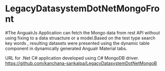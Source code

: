 # LegacyDatasystemDotNetMongoFront
 
#The AngualrJs Application can fetch the Mongo data from rest API without using fixing to a data struacture or a model.Based on the test type search key words , resulting datasets were presented using the dynamic table component in dynamically generated Angualr Material tabs.

URL for .Net C# application developed using C# MongoDB driver.
https://github.com/kanchana-sankalpa/LegacyDatasystemDotNetMongoB
